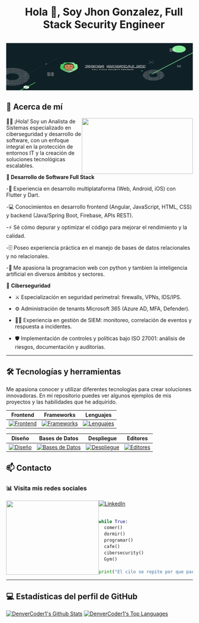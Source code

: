 <!--h1 without bottom border-->
<div id="user-content-toc">


  <ul align="center">
    <summary><h1 style="display: inline-block">Hola 👋, Soy Jhon Gonzalez, Full Stack Security Engineer </h1></summary>
  </ul>
</div>

![banner oficial](https://github.com/JjhonGgonzalez/JjhonGgonzalez/blob/main/banner.PNG)

## 🚀 Acerca de mí
<img align="right" width="300" height="150" src="https://i.pinimg.com/originals/35/58/0d/35580d64b9b883fd0e0678595fc2aefd.gif">

👨‍💻​​ ¡Hola! Soy un Analista de Sistemas especializado en ciberseguridad y desarrollo de software, con un enfoque integral en la protección de entornos IT y la creación de soluciones tecnológicas escalables.

**🔹 Desarrollo de Software Full Stack**

-📱 Experiencia en desarrollo multiplataforma (Web, Android, iOS) con Flutter y Dart.

-💻 Conocimientos en desarrollo frontend (Angular, JavaScript, HTML, CSS) y backend (Java/Spring Boot, Firebase, APIs REST).

-⚡ Sé cómo depurar y optimizar el código para mejorar el rendimiento y la calidad.

-🗄️ Poseo experiencia práctica en el manejo de bases de datos relacionales y no relacionales.

-🤖 Me apasiona la programacion web con python y tambien la inteligencia artificial en diversos ámbitos y sectores.

🔹 **Ciberseguridad**

- ⚔️​ Especialización en seguridad perimetral: firewalls, VPNs, IDS/IPS.

- ⚙️​ Administración de tenants Microsoft 365 (Azure AD, MFA, Defender).

- 🕵️‍♂️ Experiencia en gestión de SIEM: monitoreo, correlación de eventos y respuesta a incidentes.

- 🛡️​ Implementación de controles y políticas bajo ISO 27001: análisis de riesgos, documentación y auditorías.

---

## 🛠️ Tecnologías y herramientas
<p align="left">
Me apasiona conocer y utilizar diferentes tecnologías para crear soluciones innovadoras. En mi repositorio puedes ver algunos ejemplos de mis proyectos y las habilidades que he adquirido.
</p>

<div align="left">

| Frontend | Frameworks | Lenguajes | 
| ---------|------------|-----------|
| [![Frontend](https://skillicons.dev/icons?i=html,css,sass,js)](https://skillicons.dev) | [![Frameworks](https://skillicons.dev/icons?i=angular,flutter,django,spring,tailwind)](https://skillicons.dev) | [![Lenguajes](https://skillicons.dev/icons?i=java,py,cs,dart)](https://skillicons.dev) | [!

| Diseño | Bases de Datos | Despliegue | Editores |
| -------|-----------------|------------|----------|
| [![Diseño](https://skillicons.dev/icons?i=figma,xd)](https://skillicons.dev) | [![Bases de Datos](https://skillicons.dev/icons?i=mysql,mongodb,sqlite,postgres)](https://skillicons.dev) | [![Despliegue](https://skillicons.dev/icons?i=git,github,netlify,gitlab)](https://skillicons.dev) | [![Editores](https://skillicons.dev/icons?i=vscode,visualstudio,idea)](https://skillicons.dev) |


</div>


## 📫 Contacto   
<div align="left">
  
<h3>📊 Visita mis redes sociales</h3>
  
<img align="left" width="250" height="200" src="https://blog.ehcgroup.io/wp-content/uploads/2023/06/screenshot.14703.jpg?v=1688073857">

  
[![LinkedIn](https://img.shields.io/badge/LinkedIn-0A66C2?style=for-the-badge&logo=linkedin&logoColor=white)](https://www.linkedin.com/in/jjhon-ggonzalez/)


```python

while True:
  comer()
  dormir()
  programar()
  cafe()
  cibersecurity()
  Gym()

print("El cilo se repite por que para ser un buen Ingeniero, se debe tener buenoss habitos!")

```
---

## 💻 Estadísticas del perfil de GitHub

<a href="https://github.com/anuraghazra/github-readme-stats"><img alt="DenverCoder1's Github Stats" src="https://denvercoder1-github-readme-stats.vercel.app/api/?username=JjhonGgonzalez&show_icons=true&include_all_commits=true&count_private=true&theme=react&hide_border=true&bg_color=1F222E&title_color=43cb5e&icon_color=85ed99" height="192px"/></a>
  <a href="https://github.com/anuraghazra/github-readme-stats"><img alt="DenverCoder1's Top Languages" src="https://denvercoder1-github-readme-stats.vercel.app/api/top-langs/?username=JjhonGgonzalez&langs_count=8&layout=compact&theme=react&hide_border=true&bg_color=1F222E&title_color=43cb5e&icon_color=85ed99&hide=Jupyter%20Notebook,Roff" height="192px"/></a>
  <br/>
  </div>
